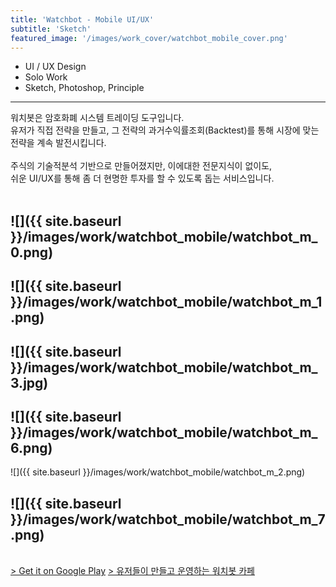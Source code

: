 ```yaml
---
title: 'Watchbot - Mobile UI/UX'
subtitle: 'Sketch'
featured_image: '/images/work_cover/watchbot_mobile_cover.png'
---
```




* UI / UX Design
* Solo Work
* Sketch, Photoshop, Principle  

<hr>
<div class="project_p">
  워치봇은 암호화폐 시스템 트레이딩 도구입니다.<br>
  유저가 직접 전략을 만들고, 그 전략의 과거수익률조회(Backtest)를 통해 시장에 맞는 전략을 계속 발전시킵니다.  

  <br>
  <br>
  주식의 기술적분석 기반으로 만들어졌지만, 이에대한 전문지식이 없이도,  <br>
  쉬운 UI/UX를 통해 좀 더 현명한 투자를 할 수 있도록 돕는 서비스입니다.
</div>


<br>

<!-- <a href="https://play.google.com/store/apps/details?id=com.jakin.watchbot" class="button button--large">Get it on Google Play</a> -->

![]({{ site.baseurl }}/images/work/watchbot_mobile/watchbot_m_0.png)
---

![]({{ site.baseurl }}/images/work/watchbot_mobile/watchbot_m_1.png)
---

![]({{ site.baseurl }}/images/work/watchbot_mobile/watchbot_m_3.jpg)
---

![]({{ site.baseurl }}/images/work/watchbot_mobile/watchbot_m_6.png)
---

![]({{ site.baseurl }}/images/work/watchbot_mobile/watchbot_m_2.png)


![]({{ site.baseurl }}/images/work/watchbot_mobile/watchbot_m_7.png)
---


<br>
<a href="https://play.google.com/store/apps/details?id=com.jakin.watchbot"> > Get it on Google Play</a>    
<a href="https://play.google.com/store/apps/details?id=com.jakin.watchbot"> > 유저들이 만들고 운영하는 워치봇 카페</a>
